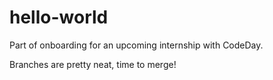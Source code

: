 # hello-world
Part of onboarding for an upcoming internship with CodeDay.

Branches are pretty neat, time to merge!
